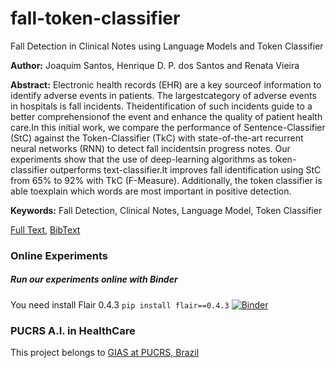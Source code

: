 # fall-token-classifier
Fall Detection in Clinical Notes using Language Models and Token Classifier

**Author:** Joaquim Santos, Henrique D. P. dos Santos and Renata Vieira

**Abstract:** Electronic  health  records  (EHR)  are  a  key  sourceof information to identify adverse events in patients. The largestcategory  of  adverse  events  in  hospitals  is  fall  incidents.  Theidentification  of  such  incidents  guide  to  a  better  comprehensionof  the  event  and  enhance  the  quality  of  patient  health  care.In  this  initial  work,  we  compare  the  performance  of  Sentence-Classifier (StC) against the Token-Classifier (TkC) with state-of-the-art recurrent neural networks (RNN) to detect fall incidentsin  progress  notes.  Our  experiments  show  that  the  use  of  deep-learning algorithms as token-classifier outperforms text-classifier.It improves fall identification using StC from 65% to 92% with TkC  (F-Measure).  Additionally,  the  token  classifier  is  able  toexplain  which  words  are  most  important  in  positive  detection.

**Keywords:** Fall Detection, Clinical Notes, Language Model, Token  Classifier

[Full Text](https://ieeexplore.ieee.org/document/9182900), [BibText](https://raw.githubusercontent.com/nlp-pucrs/fall-token-classifier/master/santos2020fall.bib)

### Online Experiments
##### Run our experiments online with Binder
You need install Flair 0.4.3 ```pip install flair==0.4.3```
[![Binder](https://mybinder.org/badge.svg)](https://mybinder.org/v2/gh/nlp-pucrs/fall-token-classifier/master)

### PUCRS A.I. in HealthCare
This project belongs to [GIAS at PUCRS, Brazil](http://www.inf.pucrs.br/ia-saude/)
